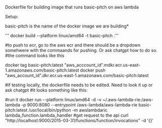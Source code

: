 Dockerfile for building image that runs basic-pitch on aws lambda

Setup: 


basic-pitch is the name of the docker image we are building* 


''' docker build --platform linux/amd64 -t basic-pitch .'''

#to push to ecr, go to the aws ecr and there should be a dropdown somehwere with the commaands for pushing. Or ask chatgpt how to do so. 
#the command looks like this 

docker tag basic-pitch:latest "aws_acccount_id".mdkr.ecr.us-east-1.amazonaws.com/basic-pitch:latest
docker push "aws_account_id".dkr.ecr.us-east-1.amazonaws.com/basic-pitch:latest


#if testing locally, the dockerfile needs to be edited. Need to look it up or ask chatgpt
#it looks something like this: 

#run it
 docker run --platform linux/amd64 -d -v ~/.aws-lambda-rie:/aws-lambda -p 9000:8080 --entrypoint /aws-lambda/aws-lambda-rie basic-pitch:latest /usr/local/bin/python -m awslambdaric lambda_function.lambda_handler 
#get request to the api
curl "http://localhost:9000/2015-03-31/functions/function/invocations" -d '{}'
